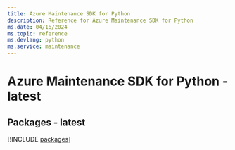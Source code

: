 ```yaml
---
title: Azure Maintenance SDK for Python
description: Reference for Azure Maintenance SDK for Python
ms.date: 04/16/2024
ms.topic: reference
ms.devlang: python
ms.service: maintenance
---
```

# Azure Maintenance SDK for Python - latest
## Packages - latest
[!INCLUDE [packages](maintenance-index.md)]